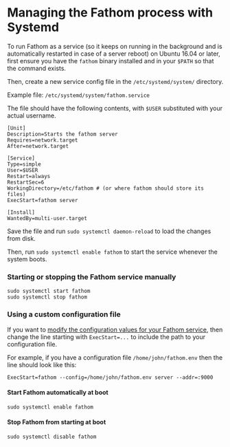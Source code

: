 # Managing the Fathom process with Systemd

To run Fathom as a service (so it keeps on running in the background and is automatically restarted in case of a server reboot) on Ubuntu 16.04 or later, first ensure you have the `fathom` binary installed and in your `$PATH` so that the command exists.

Then, create a new service config file in the `/etc/systemd/system/` directory.

Example file: `/etc/systemd/system/fathom.service`

The file should have the following contents, with `$USER` substituted with your actual username.

```
[Unit]
Description=Starts the fathom server
Requires=network.target
After=network.target

[Service]
Type=simple
User=$USER
Restart=always
RestartSec=6
WorkingDirectory=/etc/fathom # (or where fathom should store its files)
ExecStart=fathom server

[Install]
WantedBy=multi-user.target
```

Save the file and run `sudo systemctl daemon-reload` to load the changes from disk. 

Then, run `sudo systemctl enable fathom` to start the service whenever the system boots.

### Starting or stopping the Fathom service manually
```
sudo systemctl start fathom
sudo systemctl stop fathom
```

### Using a custom configuration file

If you want to [modify the configuration values for your Fathom service](../Configuration.md), then change the line starting with `ExecStart=...` to include the path to your configuration file.

For example, if you have a configuration file `/home/john/fathom.env` then the line should look like this:

```
ExecStart=fathom --config=/home/john/fathom.env server --addr=:9000
```

#### Start Fathom automatically at boot
```
sudo systemctl enable fathom
```

#### Stop Fathom from starting at boot

```
sudo systemctl disable fathom
```
